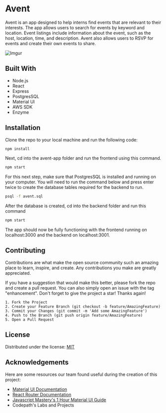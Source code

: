 # Avent

Avent is an app designed to help interns find events that are relevant to their interests. The app allows users to search for events by keyword and location. Event listings include information about the event, such as the host, location, time, and description. Avent also allows users to RSVP for events and create their own events to share.

![Imgur](https://i.imgur.com/q9vuhgr.png)

## Built With

- Node.js
- React
- Express
- PostgresSQL
- Material UI
- AWS SDK
- Enzyme

## Installation

Clone the repo to your local machine and run the following code:

```bash
npm install
```

Next, cd into the avent-app folder and run the frontend using this command.

```bash
npm start
```

For this next step, make sure that PostgresSQL is installed and running on your computer.
You will need to run the command below and press enter twice to create the database tables required for the backend to run.

```bash
psql -f avent.sql
```

After the database is created, cd into the backend folder and run this command

```bash
npm start
```

The app should now be fully functioning with the frontend running on localhost:3000 and the backend on localhost:3001.

## Contributing

Contributions are what make the open source community such an amazing place to learn, inspire, and create. Any contributions you make are greatly appreciated.

If you have a suggestion that would make this better, please fork the repo and create a pull request. You can also simply open an issue with the tag "enhancement". Don't forget to give the project a star! Thanks again!

    1. Fork the Project
    2. Create your Feature Branch (git checkout -b feature/AmazingFeature)
    3. Commit your Changes (git commit -m 'Add some AmazingFeature')
    4. Push to the Branch (git push origin feature/AmazingFeature)
    5. Open a Pull Request

## License

Distributed under the license: [MIT](https://choosealicense.com/licenses/mit/)

## Acknowledgements

Here are some resources our team found useful during the creation of this project:

- [Material UI Documentation](https://mui.com/material-ui/getting-started/overview/)
- [React Router Documentation](https://reactrouter.com/docs/en/v6)
- [Javascript Mastery's 1 Hour Material UI Guide](https://www.youtube.com/watch?v=Xoz31I1FuiY)
- Codepath's Labs and Projects
